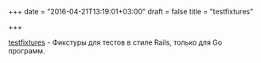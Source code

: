 +++
date = "2016-04-21T13:19:01+03:00"
draft = false
title = "testfixtures"

+++

<p><a href="https://github.com/go-testfixtures/testfixtures">testfixtures</a>&nbsp;- Фикстуры для тестов в стиле Rails, только для Go программ.</p>

